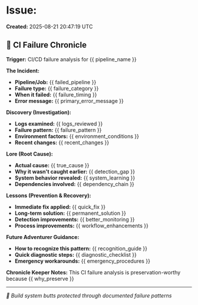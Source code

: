 # Issue:  
**Created:** 2025-08-21 20:47:19 UTC

## 📜 CI Failure Chronicle

**Trigger:** CI/CD failure analysis for {{ pipeline_name }}

**The Incident:**
- **Pipeline/Job:** {{ failed_pipeline }}
- **Failure type:** {{ failure_category }}
- **When it failed:** {{ failure_timing }}
- **Error message:** {{ primary_error_message }}

**Discovery (Investigation):**
- **Logs examined:** {{ logs_reviewed }}
- **Failure pattern:** {{ failure_pattern }}
- **Environment factors:** {{ environment_conditions }}
- **Recent changes:** {{ recent_changes }}

**Lore (Root Cause):**
- **Actual cause:** {{ true_cause }}
- **Why it wasn't caught earlier:** {{ detection_gap }}
- **System behavior revealed:** {{ system_learning }}
- **Dependencies involved:** {{ dependency_chain }}

**Lessons (Prevention & Recovery):**
- **Immediate fix applied:** {{ quick_fix }}
- **Long-term solution:** {{ permanent_solution }}
- **Detection improvements:** {{ better_monitoring }}
- **Process improvements:** {{ workflow_enhancements }}

**Future Adventurer Guidance:**
- **How to recognize this pattern:** {{ recognition_guide }}
- **Quick diagnostic steps:** {{ diagnostic_checklist }}
- **Emergency workarounds:** {{ emergency_procedures }}

**Chronicle Keeper Notes:** 
This CI failure analysis is preservation-worthy because {{ why_preserve }}

---
*🍑 Build system butts protected through documented failure patterns*


